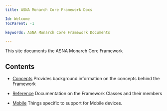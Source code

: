 ```yaml
---
title: ASNA Monarch Core Framework Docs

Id: Welcome
TocParent: -1

keywords: ASNA Monarch Core Framework Documents

---
```


This site documents the ASNA Monarch Core Framework
## Contents


- [Concepts](/concepts/concepts-overview.html)
  Provides background information on the concepts behind the Framework

- [Reference](/reference/reference-overview.html)
  Documentation on the Framework Classes and their members

- [Mobile](/mobile/mobile-overview.html)
  Things specific to support for Mobile devices.

